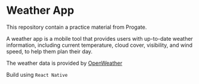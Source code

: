 # Weather App
This repository contain a practice material from Progate.

A weather app is a mobile tool that provides users with up-to-date weather information, including current temperature, cloud cover, visibility, and wind speed, to help them plan their day.

The weather data is provided by [OpenWeather](https://openweathermap.org/)

Build using `React Native`
